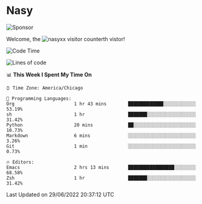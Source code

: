 # Nasy

<!--
<p align="center">
<img height="200" src="https://github-readme-stats.vercel.app/api?username=nasyxx&count_private=true&show_icons=true&theme=dracula&include_all_commits=true"/>
<img height="200" src="https://github-readme-stats.vercel.app/api/top-langs/?username=nasyxx&theme=dracula&hide=html,jupyter+notebook&count_private=true&show_icons=true"/>
</p>

  
----------------
-->

![Sponsor](https://img.shields.io/static/v1.svg?label=Sponsor&message=%E2%9D%A4&logo=GitHub&style=flat&color=pink)
 
Welcome, the ![nasyxx visitor counter](https://count.getloli.com/get/@nasyxx?theme=rule34)th vistor!
 
<!--START_SECTION:waka-->
![Code Time](http://img.shields.io/badge/Code%20Time-2%2C495%20hrs%2024%20mins-blue)

![Lines of code](https://img.shields.io/badge/From%20Hello%20World%20I%27ve%20Written-5%20Million%20lines%20of%20code-blue)

📊 **This Week I Spent My Time On** 

```text
⌚︎ Time Zone: America/Chicago

💬 Programming Languages: 
Org                      1 hr 43 mins        █████████████░░░░░░░░░░░░   53.19% 
sh                       1 hr                ███████░░░░░░░░░░░░░░░░░░   31.42% 
Python                   20 mins             ██░░░░░░░░░░░░░░░░░░░░░░░   10.73% 
Markdown                 6 mins              ░░░░░░░░░░░░░░░░░░░░░░░░░   3.26% 
Git                      1 min               ░░░░░░░░░░░░░░░░░░░░░░░░░   0.73%

🔥 Editors: 
Emacs                    2 hrs 13 mins       █████████████████░░░░░░░░   68.58% 
Zsh                      1 hr                ███████░░░░░░░░░░░░░░░░░░   31.42%

```


 Last Updated on 29/06/2022 20:37:12 UTC
<!--END_SECTION:waka-->

<!-- ![visitors](https://visitor-badge.laobi.icu/badge?page_id=nasyxx.nasyxx) -->
